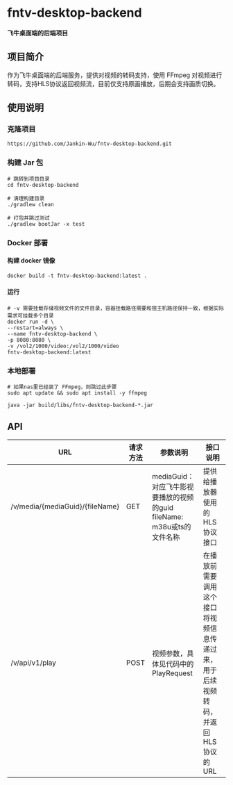 # fntv-desktop-backend
**飞牛桌面端的后端项目**

## 项目简介
作为飞牛桌面端的后端服务，提供对视频的转码支持，使用 FFmpeg 对视频进行转码，支持HLS协议返回视频流，目前仅支持原画播放，后期会支持画质切换。

## 使用说明
### 克隆项目
```shell
https://github.com/Jankin-Wu/fntv-desktop-backend.git
```
### 构建 Jar 包
```shell
# 跳转到项目目录
cd fntv-desktop-backend

# 清理构建目录
./gradlew clean

# 打包并跳过测试
./gradlew bootJar -x test
```
### Docker 部署

#### 构建 docker 镜像

```shell
docker build -t fntv-desktop-backend:latest .
```
#### 运行
```shell
# -v 需要挂载存储视频文件的文件目录，容器挂载路径需要和宿主机路径保持一致，根据实际需求可挂载多个目录
docker run -d \
--restart=always \
--name fntv-desktop-backend \
-p 8080:8080 \
-v /vol2/1000/video:/vol2/1000/video
fntv-desktop-backend:latest
```
### 本地部署

```shell
# 如果nas里已经装了 FFmpeg，则跳过此步骤
sudo apt update && sudo apt install -y ffmpeg
```

```shell
java -jar build/libs/fntv-desktop-backend-*.jar
```
## API

| URL                             | 请求方法 | 参数说明                                                    | 接口说明                                          |
|---------------------------------|------|---------------------------------------------------------|-----------------------------------------------|
| /v/media/{mediaGuid}/{fileName} | GET  | mediaGuid：对应飞牛影视要播放的视频的guid<br/> fileName: m38u或ts的文件名称 | 提供给播放器使用的HLS协议接口                              |
| /v/api/v1/play                    | POST | 视频参数，具体见代码中的 PlayRequest                                | 在播放前需要调用这个接口将视频信息传递过来，用于后续视频转码，并返回 HLS 协议的URL |


